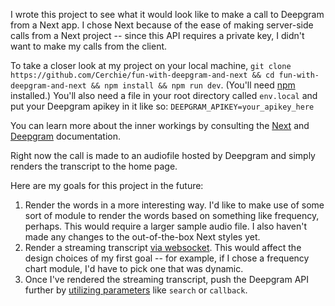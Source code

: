I wrote this project to see what it would look like to make a call to Deepgram from a Next app. I chose Next because of the ease of making server-side calls from a Next project -- since this API requires a private key, I didn't want to make my calls from the client.

To take a closer look at my project on your local machine, `git clone https://github.com/Cerchie/fun-with-deepgram-and-next && cd fun-with-deepgram-and-next && npm install && npm run dev`. (You'll need [npm](https://www.npmjs.com/) installed.)
You'll also need a file in your root directory called `env.local` and put your Deepgram apikey in it like so: `DEEPGRAM_APIKEY=your_apikey_here`

You can learn more about the inner workings by consulting the [Next](https://nextjs.org/docs) and [Deepgram](https://developers.deepgram.com/) documentation.

Right now the call is made to an audiofile hosted by Deepgram and simply renders the transcript to the home page. 

Here are my goals for this project in the future:

1. Render the words in a more interesting way. 
I'd like to make use of some sort of module to render the words based on something like frequency, perhaps. This would require a larger sample audio file. I also haven't made any changes to the out-of-the-box Next styles yet.  
2. Render a streaming transcript [via websocket](https://developers.deepgram.com/api-reference/#transcription-streaming). 
This would affect the design choices of my first goal -- for example, if I chose a frequency chart module, I'd have to pick one that was dynamic. 
3. Once I've rendered the streaming transcript, push the Deepgram API further by [utilizing parameters](https://developers.deepgram.com/api-reference/#transcription-prerecorded) like `search` or `callback`.
